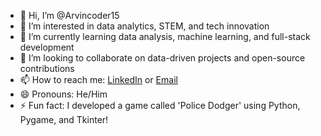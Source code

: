 - 👋 Hi, I’m @Arvincoder15  
- 👀 I’m interested in data analytics, STEM, and tech innovation  
- 🌱 I’m currently learning data analysis, machine learning, and full-stack development  
- 💞️ I’m looking to collaborate on data-driven projects and open-source contributions  
- 📫 How to reach me: [LinkedIn](https://www.linkedin.com/in/arvin-askari) or [Email](mailto:arvin.askari@queensu.ca)  
- 😄 Pronouns: He/Him  
- ⚡ Fun fact: I developed a game called 'Police Dodger' using Python, Pygame, and Tkinter!  

<!---
Arvincoder15/Arvincoder15 is a ✨ special ✨ repository because its `README.md` (this file) appears on your GitHub profile.  
You can click the Preview link to take a look at your changes.  
--->
